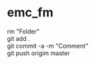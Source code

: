 # emc_fm
rm "Folder" <br/>
git add .  <br/>
git commit -a -m "Comment"  <br/>
git push origim master  <br/>
